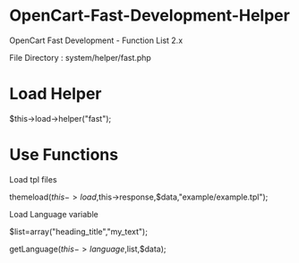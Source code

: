 # OpenCart-Fast-Development-Helper
OpenCart Fast Development - Function List 2.x

File Directory : system/helper/fast.php

# Load Helper 
$this->load->helper("fast");

# Use Functions 
Load  tpl files

themeload($this->load,$this->response,$data,"example/example.tpl");

Load Language variable

$list=array("heading_title","my_text");

getLanguage($this->language,$list,$data);





